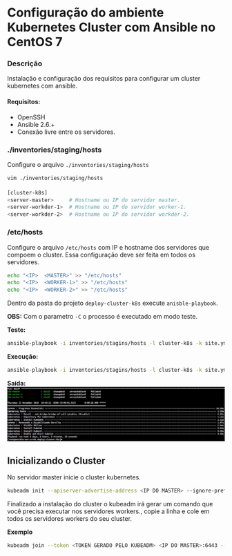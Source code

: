 # **Configuração do ambiente Kubernetes Cluster com Ansible no CentOS 7**

### **Descrição**

Instalação e configuração dos requisitos para configurar um cluster kubernetes
com ansible.

#### **Requisitos:**
 
 - OpenSSH
 - Ansible 2.6.+
 - Conexão livre entre os servidores.


### **./inventories/staging/hosts**

Configure o arquivo ```./inventories/staging/hosts```

```bash
vim ./inventories/staging/hosts

[cluster-k8s]
<server-master>     # Hostname ou IP do servidor master.
<server-workder-1>  # Hostname ou IP do servidor worker-1.
<server-workder-2>  # Hostname ou IP do servidor workder-2.
```

### **/etc/hosts**

Configure o arquivo ```/etc/hosts``` com IP e hostname dos servidores que compoem
o cluster. Essa configuração deve ser feita em todos os servidores.

```bash
echo "<IP>  <MASTER>" >> "/etc/hosts"
echo "<IP>  <WORKER-1>" >> "/etc/hosts"
echo "<IP>  <WORKER-2>" >> "/etc/hosts" 
```

Dentro da pasta do projeto  ```deploy-cluster-k8s``` execute ```anisble-playbook```.

**OBS:** Com o parametro ```-C``` o processo é executado em modo teste.

**Teste:**
```bash
ansible-playbook -i inventories/stagins/hosts -l cluster-k8s -k site.yml -C
```

**Execução:**
```bash
ansible-playbook -i inventories/stagins/hosts -l cluster-k8s -k site.yml
```

**Saída:**
![](/docs/images/img1.jpg)


## **Inicializando o Cluster**

No servidor master inicie o cluster kubernetes.

 ```bash
 kubeadm init --apiserver-advertise-address <IP DO MASTER> --ignore-preflight-errors=all
 ```
 Finalizado a instalação do cluster o kubeadm irá gerar um comando que você precisa executar nos servidores workers., copie a linha e cole em todos os servidores workers do seu cluster.
 
 **Exemplo**
 ```bash
 kubeadm join --token <TOKEN GERADO PELO KUBEADM> <IP DO MASTER>:6443 --discovery-token-ca-cert-hash sha256:<HASH GERADO PELO KUBEADM>
 ```
